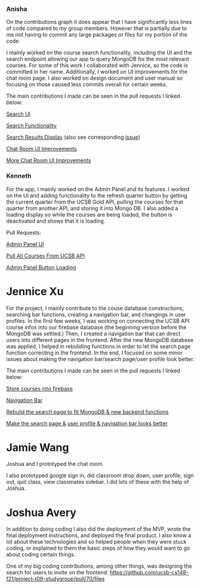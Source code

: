 ### Anisha
On the contributions graph it does appear that I have significantly less lines of code compared to my group members. However that is partially due to me not having to commit any large packages or files for my portion of the code. 

I mainly worked on the course search functionality, including the UI and the search endpoint allowing our app to query MongoDB for the most relevant courses. For some of this work I collaborated with Jennice, so the code is committed in her name. Additionally, I worked on UI improvements for the chat room page.
I also worked on design document and user manual so focusing on those caused less commits overall for certain weeks. 

The main contributions I made can be seen in the pull requests I linked below:

[Search UI](https://github.com/ucsb-cs148-f21/project-t09-studygroup/pull/29)

[Search Functionality](https://github.com/ucsb-cs148-f21/project-t09-studygroup/pull/58)

[Search Results Display](https://github.com/ucsb-cs148-f21/project-t09-studygroup/pull/71) (also see corresponding [issue](https://github.com/ucsb-cs148-f21/project-t09-studygroup/issues/64))

[Chat Room UI Improvements](https://github.com/ucsb-cs148-f21/project-t09-studygroup/pull/79)

[More Chat Room UI Improvements](https://github.com/ucsb-cs148-f21/project-t09-studygroup/pull/85)

### Kenneth
For the app, I mainly worked on the Admin Panel and its features. I worked on the UI and adding functionality to the refresh quarter button by getting the current quarter from the UCSB Gold API, pulling the courses for that quarter from another API, and storing it into Mongo DB. I also added a loading display so while the courses are being loaded, the button is deactivated and shows that it is loading.

Pull Requests:

[Admin Panel UI](https://github.com/ucsb-cs148-f21/project-t09-studygroup/pull/27)

[Pull All Courses From UCSB API](https://github.com/ucsb-cs148-f21/project-t09-studygroup/pull/46)

[Admin Panel Button Loading](https://github.com/ucsb-cs148-f21/project-t09-studygroup/pull/84)

# Jennice Xu


For the project, I mainly contribute to the couse database constructions, searching bar functions, creating a navigation bar, and changings in user profiles.
In the first few weeks, I was working on connecting the UCSB API course infos into our firebase database (the beginning version before the MongoDB was settled.)
Then, I created a navigation bar that can direct users into different pages in the frontend. After the new MongoDB database was applied, I helped in rebuliding functions in order to
let the search page function correcting in the frontend. In the end, I focused on some minor issues about making the navigation bar/search page/user profile look better.

The main contributions I made can be seen in the pull requests I linked below:

[Store courses into firebase](https://github.com/ucsb-cs148-f21/project-t09-studygroup/issues/23)

[Navigation Bar](https://github.com/ucsb-cs148-f21/project-t09-studygroup/issues/48)

[Rebuild the search page to fit MongoDB & new backend functions](https://github.com/ucsb-cs148-f21/project-t09-studygroup/issues/64)

[Make the search page &](https://github.com/ucsb-cs148-f21/project-t09-studygroup/issues/40)
[user profile & navigation bar looks better](https://github.com/ucsb-cs148-f21/project-t09-studygroup/issues/56)

# Jamie Wang

Joshua and I prototyped the chat room.

I also prototyped google sign in, did classroom drop down, user profile, sign out, quit class, view classmates sidebar. I did lots of these with the help of Joshua.


# Joshua Avery
In addition to doing coding I also did the deployment of the MVP, wrote the final deployment instructions, and deployed the final product. 
I also know a lot about these technologies and so helped people when they were stuck coding, or explained to them the basic steps of how they would want to go about coding certain things.

One of my big coding contributions, among other things, was designing the search for users to invite on the frontend: https://github.com/ucsb-cs148-f21/project-t09-studygroup/pull/70/files
